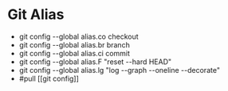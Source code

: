 # Git Alias

- git config --global alias.co checkout
- git config --global alias.br branch
- git config --global alias.ci commit
- git config --global alias.F "reset --hard HEAD"
- git config --global alias.lg "log --graph --oneline --decorate"
- #pull [[git config]]

